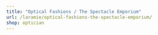 ```yaml
---
title: "Optical Fashions / The Spectacle Emporium"
url: /laramie/optical-fashions-the-spectacle-emporium/
shop: optician
---
```

